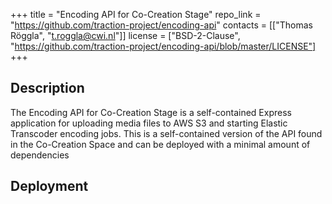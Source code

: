 +++
title = "Encoding API for Co-Creation Stage"
repo_link = "https://github.com/traction-project/encoding-api"
contacts = [["Thomas Röggla", "t.roggla@cwi.nl"]]
license = ["BSD-2-Clause", "https://github.com/traction-project/encoding-api/blob/master/LICENSE"]
+++

## Description

The Encoding API for Co-Creation Stage is a self-contained Express application for uploading media files to AWS S3 and starting Elastic Transcoder encoding jobs. This is a self-contained version of the API found in the Co-Creation Space and can be deployed with a minimal amount of dependencies

## Deployment
